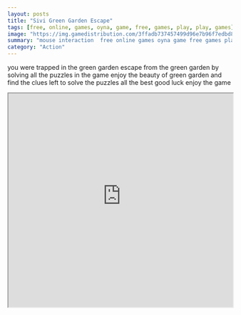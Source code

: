 ```yaml
---
layout: posts
title: "Sivi Green Garden Escape"
tags: [free, online, games, oyna, game, free, games, play, play, games]
image: "https://img.gamedistribution.com/3ffadb737457499d96e7b96f7edbd83d.jpg"
summary: "mouse interaction  free online games oyna game free games play play games"
category: "Action"
---
```


you were trapped in the green garden escape from the green garden by solving all the puzzles in the game enjoy the beauty of green garden and find the clues left to solve the puzzles all the best good luck enjoy the game

<iframe width="100%" height="480px;" src="https://flash.gamedistribution.com?game=3ffadb737457499d96e7b96f7edbd83d"></iframe>